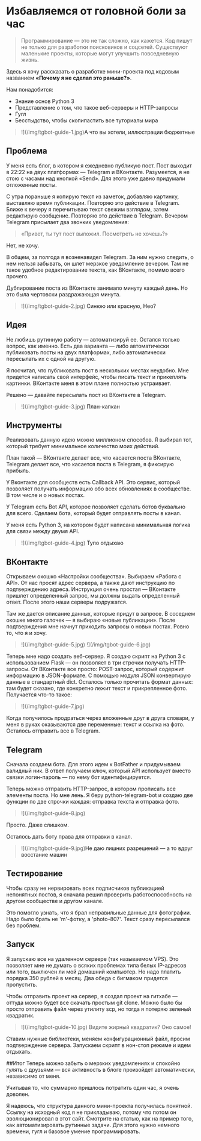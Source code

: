 # Избавляемся от головной боли за час
>Программирование — это не так сложно, как кажется. Код пишут не только для разработки поисковиков и соцсетей. Существуют маленькие проекты, которые могут улучшить повседневную жизнь.

Здесь я хочу рассказать о разработке мини-проекта под кодовым названием **«Почему я не сделал это раньше?»**.

Нам понадобится:

* Знание основ Python 3
* Представление о том, что такое веб-серверы и HTTP-запросы
* Гугл
* Бесстыдство, чтобы скопипастить все туториалы мира

>!](/img/tgbot-guide-1.jpg)<a>А что вы хотели, иллюстрации бюджетные</a>

## Проблема

У меня есть блог, в котором я ежедневно публикую пост. Пост выходит в 22:22 на двух платформах — Telegram и ВКонтакте. Разумеется, я не стою с часами над кнопкой «Send». Для этого уже давно придумали отложенные посты.

С утра пораньше я копирую текст из заметок, добавляю картинку, выставляю время публикации. Повторяю это действие в Telegram. Ближе к вечеру я перечитываю текст свежим взглядом, затем редактирую сообщение. Повторяю это действие в Telegram. Вечером Telegram присылает два звонких уведомления:
>«Привет, ты тут пост выложил. Посмотреть не хочешь?»

Нет, не хочу.

В общем, за полгода я возненавидел Telegram. За ним нужно следить, о нем нельзя забывать, он шлет мерзкое уведомление вечером. Там не такое удобное редактирование текста, как ВКонтакте, помимо всего прочего.

Дублирование поста из ВКонтакте занимало минуту каждый день. Но это была чертовски раздражающая минута.

> !](/img/tgbot-guide-2.jpg) <a>Синюю или красную, Нео?</a>

## Идея
Не любишь рутинную работу — автоматизируй ее. Остался только вопрос, как именно. Есть два варианта — либо автоматически публиковать посты на двух платформах, либо автоматически пересылать их с одной на другую.

Я посчитал, что публиковать пост в нескольких местах неудобно. Мне придется написать свой интерфейс, чтобы писать текст и прикеплять картинки. ВКонтакте меня в этом плане полностью устраивает.

Решено — давайте пересылать пост из ВКонтакте в Telegram.

>!](/img/tgbot-guide-3.jpg) <a>План-капкан</a>

## Инструменты
Реализовать данную идею можно миллионом способов. Я выбирал тот, который требует минимальное количество моих действий.

План такой — ВКонтакте делает все, что касается поста ВКонтакте, Telegram делает все, что касается поста в Telegram, я фиксирую прибыль.

У Вконтакте для сообществ есть Callback API. Это сервис, который позволяет получать информацию обо всех обновлениях в сообществе. В том числе и о новых постах.

У Telegram есть Bot API, которое позволяет сделать ботов буквально для всего. Сделаем бота, который будет отправлять посты в канал.

У меня есть Python 3, на котором будет написана минимальная логика для связи между двумя API.

> !](/img/tgbot-guide-4.jpg) <a>Тупо отдыхаю</a>

## ВКонтакте
Открываем окошко «Настройки сообщества». Выбираем «Работа с API». От нас просят адрес сервера, а также дают инструкцию по подтверждению адреса. Инструкция очень простая — ВКонтакте пришлет определенный запрос, мы должны выдать определенный ответ. После этого наши серверы подружатся.

Там же дается описание данных, которые придут в запросе. В соседнем окошке много галочек — я выбираю «новые публикации». После подтверждения мне начнут приходить запросы о новых постах. Ровно то, что я и хочу.


>!](/img/tgbot-guide-5.jpg)
>!](/img/tgbot-guide-6.jpg)

Теперь мне надо создать веб-сервер. Я создаю скрипт на Python 3 с использованием Flask — он позволяет в три строчки получать HTTP-запросы. От ВКонтакте все просто: POST-запрос, который содержит информацию в JSON-формате. С помощью модуля JSON конвертирую данные в стандартный dict. Осталось только прочитать формат данных: там будет сказано, где конкретно лежит текст и прикрепленное фото. Получается что-то такое:

>!](/img/tgbot-guide-7.jpg)

Когда получилось продраться через вложенные друг в друга словари, у меня в руках оказываются две переменные: текст и ссылка на фото. Осталось отправить все в Telegram.

## Telegram

Сначала создаем бота. Для этого идем к BotFather и придумываем валидный ник. В ответ получаем ключ, который API использует вместо связки логин-пароль — по нему бот идентифицируется.

Теперь можно отправить HTTP-запрос, в котором прописать все элементы поста. Но мне лень. Я беру python-telegram-bot и создаю две функции по две строчки каждая: отправка текста и отправка фото.

>!](/img/tgbot-guide-8.jpg)

Просто. Даже слишком.

Осталось дать боту права для отправки в канал.

>!](/img/tgbot-guide-9.jpg)<a>Не даю лишних разрешений — а то вдруг восстание машин</a>

## Тестирование
Чтобы сразу не нервировать всех подписчиков публикацией непонятных постов, я сначала решил проверить работоспособность на другом сообществе и другом канале.

Это помогло узнать, что я брал неправильные данные для фотографии. Надо было брать не 'm'-фотку, а 'photo-807'. Текст сразу пересылался без проблем.

## Запуск
Я запускаю все на удаленном сервере (так называемом VPS). Это позволяет мне не думать о всяких проблемах типа белых IP-адресов или того, выключен ли мой домашний компьютер. Но надо платить порядка 350 рублей в месяц. Два обеда с бигмаком придется пропустить.

Чтобы отправить проект на сервер, я создал проект на гитхабе — оттуда можно будет все скачать простым git clone. Можно было бы просто отправить файл через утилиту scp, но тогда я потеряю зеленый квадратик.

>!](/img/tgbot-guide-10.jpg)
Видите жирный квадратик? Оно самое!

Ставим нужные библиотеки, меняем конфигурационный файл, просим подтверждение сервера. Запускаем скрипт в нон-стоп режиме и идем отдыхать.

##Итог
Теперь можно забыть о мерзких уведомлениях и спокойно гулять с друзьями — вся активность в блоге произойдет автоматически, независимо от меня.

Учитывая то, что суммарно пришлось потратить один час, я очень доволен.

Я надеюсь, что структура данного мини-проекта получилась понятной. Ссылку на исходный код я не прикладываю, потому что потом он эволюционировал в этот сайт. Смотрите на статью, как на пример того, как автоматизировать рутинные задачи. Для этого нужно немного времени, гугл и базовое умение программировать.